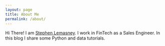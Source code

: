 ```yaml
---
layout: page
title: About Me
permalink: /about/
---
```


Hi There! I am [Stephen Lemasney](https://www.linkedin.com/in/stephen-lemasney). I work in FinTech as a Sales Engineer. In this blog I share some Python and data tutorials.
